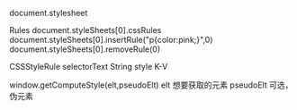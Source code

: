 document.stylesheet

Rules
document.styleSheets[0].cssRules
document.styleSheets[0].insertRule("p{color:pink;}",0)
document.styleSheets[0].removeRule(0)

CSSStyleRule
    selectorText String
    style K-V


window.getComputeStyle(elt,pseudoElt)
elt 想要获取的元素
pseudoElt 可选，伪元素